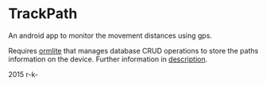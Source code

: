 # TrackPath

An android app to monitor the movement distances using gps.

Requires [ormlite](http://ormlite.com/) that manages database CRUD operations to store the
paths information on the device. Further information in [description](PathTracker/Description.md).

2015 r-k-
